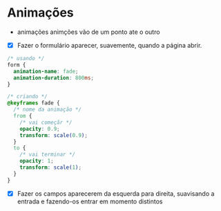# Animações

- animações
  animções vão de um ponto ate o outro

- [x] Fazer o formulário aparecer, suavemente, quando a página abrir.

```css
/* usando */
form {
  animation-name: fade;
  animation-duration: 800ms;
}

/* criando */
@keyframes fade {
  /* nome da animação */
  from {
    /* vai começãr */
    opacity: 0.9;
    transform: scale(0.9);
  }
  to {
    /* vai terminar */
    opacity: 1;
    transform: scale(1);
  }
}
```

- [x] Fazer os campos aparecerem da esquerda para direita, suavisando a entrada e fazendo-os entrar em momento distintos
